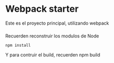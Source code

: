 # Webpack starter

Este es el proyecto principal, utilizando webpack

###
Recuerden reconstruir los modulos de Node
```
npm install
```

Y para contruir el build, recuerden
npm build